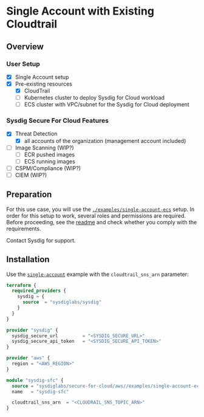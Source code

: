 # Single Account with Existing Cloudtrail

## Overview

### User Setup

- [X] Single Account setup
- [X] Pre-existing resources
  - [X] CloudTrail
  - [ ] Kubernetes cluster to deploy Sysdig for Cloud workload
  - [ ] ECS cluster with VPC/subnet for the Sysdig for Cloud deployment

### Sysdig Secure For Cloud Features

- [X] Threat Detection
  - [X] all accounts of the organization (management account included)
- [ ] Image Scanning (WIP?)
  - [ ] ECR pushed images
  - [ ] ECS running images
- [ ] CSPM/Compliance (WIP?)
- [ ] CIEM (WIP?)

## Preparation

For this use case, you will use the [`./examples/single-account-ecs`](./examples/single-account-ecs/README.md) setup. In order for this setup to work, several roles and permissions are required. Before proceeding, see the [readme](./examples/single-account-ecs/README.md)  and check whether you comply with the requirements.

Contact Sysdig for support.

## Installation

Use the [`single-account`](./examples/single-account-ecs/README.md) example with the `cloudtrail_sns_arn` parameter:

<!--
manual testing pre-requirements

0.1 Cloudtrail must exist. To be deployed on a separated terraform state

```
provider "aws" {
region = var.region
}

module "utils_cloudtrail" {
  source = "sysdiglabs/secure-for-cloud/aws//modules/infrastructure/cloudtrail"
  name   = "cloudtrail-test"
}
```

If cloudtrail is in another account
 {
      "Sid": "AllowCrossAccountSNSSubscription,
      "Effect": "Allow",
      "Principal": {
        "AWS": "arn:aws:iam::account-member:user/<SPECIFIC_USER>"
        # or
        #"AWS": "arn:aws:iam::account-member:root"
      },
      "Action": "sns:Subscribe",
      "Resource": "<CLOUDTRAIL_SNS_ARN>"
    }

-->

```terraform
terraform {
  required_providers {
    sysdig = {
      source  = "sysdiglabs/sysdig"
    }
  }
}

provider "sysdig" {
  sysdig_secure_url         = "<SYSDIG_SECURE_URL>"
  sysdig_secure_api_token   = "<SYSDIG_SECURE_API_TOKEN>"
}

provider "aws" {
  region = "<AWS_REGION>"
}

module "sysdig-sfc" {
  source = "sysdiglabs/secure-for-cloud/aws//examples/single-account-ecs"
  name   = "sysdig-sfc"

  cloudtrail_sns_arn  = "<CLOUDRAIL_SNS_TOPIC_ARN>"
}
```
